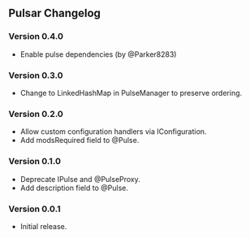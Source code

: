 ## Pulsar Changelog

### Version 0.4.0
- Enable pulse dependencies (by @Parker8283)

### Version 0.3.0
- Change to LinkedHashMap in PulseManager to preserve ordering.

### Version 0.2.0
- Allow custom configuration handlers via IConfiguration.
- Add modsRequired field to @Pulse.

### Version 0.1.0
- Deprecate IPulse and @PulseProxy.
- Add description field to @Pulse.

### Version 0.0.1
- Initial release.
